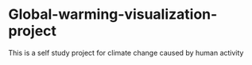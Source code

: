 # Global-warming-visualization-project
This is a self study project for climate change caused by human activity
